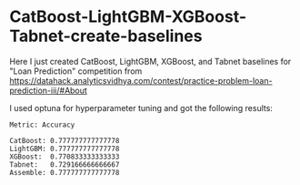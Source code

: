 # CatBoost-LightGBM-XGBoost-Tabnet-create-baselines

Here I just created CatBoost, LightGBM, XGBoost, and Tabnet baselines for "Loan Prediction" competition from https://datahack.analyticsvidhya.com/contest/practice-problem-loan-prediction-iii/#About

I used optuna for hyperparameter tuning and got the following results:

```
Metric: Accuracy

CatBoost: 0.777777777777778
LightGBM: 0.777777777777778
XGBoost:  0.770833333333333
Tabnet:   0.729166666666667
Assemble: 0.777777777777778
```


